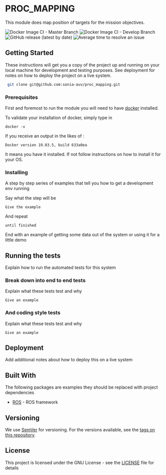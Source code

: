 # PROC_MAPPING

This module does map position of targets for the mission objectives.

![Docker Image CI - Master Branch](https://github.com/sonia-auv/proc_mapping/workflows/Docker%20Image%20CI%20-%20Master%20Branch/badge.svg)
![Docker Image CI - Develop Branch](https://github.com/sonia-auv/proc_mapping/workflows/Docker%20Image%20CI%20-%20Develop%20Branch/badge.svg?branch=develop)
![GitHub release (latest by date)](https://img.shields.io/github/v/release/sonia-auv/proc_mapping)
![Average time to resolve an issue](https://isitmaintained.com/badge/resolution/sonia-auv/proc_mapping.svg)




## Getting Started

These instructions will get you a copy of the project up and running on your local machine for development and testing purposes. See deployment for notes on how to deploy the project on a live system.

```bash
 git clone git@github.com:sonia-auv/proc_mapping.git
```


### Prerequisites

First and foremost to run the module you will need to have [docker](https://www.docker.com/get-started?utm_source=google&utm_medium=cpc&utm_campaign=getstarted&utm_content=sitelink&utm_term=getstarted&utm_budget=growth&gclid=CjwKCAjw57b3BRBlEiwA1Imytuv9VRFX5Z0INBaD3JJNSUmadgQh7ZYWTw_r-yFn2S4XjZTsLbNnnBoCPsIQAvD_BwE) installed.

To validate your installation of docker, simply type in

```
docker -v
```

If you receive an output in the likes of :
```
Docker version 19.03.5, build 633a0ea
```

It means you have it installed. If not follow instructions on how to install it for your OS.

### Installing

A step by step series of examples that tell you how to get a development env running

Say what the step will be

```
Give the example
```

And repeat

```
until finished
```

End with an example of getting some data out of the system or using it for a little demo

## Running the tests

Explain how to run the automated tests for this system

### Break down into end to end tests

Explain what these tests test and why

```
Give an example
```

### And coding style tests

Explain what these tests test and why

```
Give an example
```

## Deployment

Add additional notes about how to deploy this on a live system

## Built With

The following packages are examples they should be replaced with project dependencies

* [ROS](http://wiki.ros.org/) - ROS framework

## Versioning

We use [SemVer](http://semver.org/) for versioning. For the versions available, see the [tags on this repository](https://github.com/sonia-auv/proc_mapping/tags).

## License

This project is licensed under the GNU License - see the [LICENSE](LICENSE) file for details
